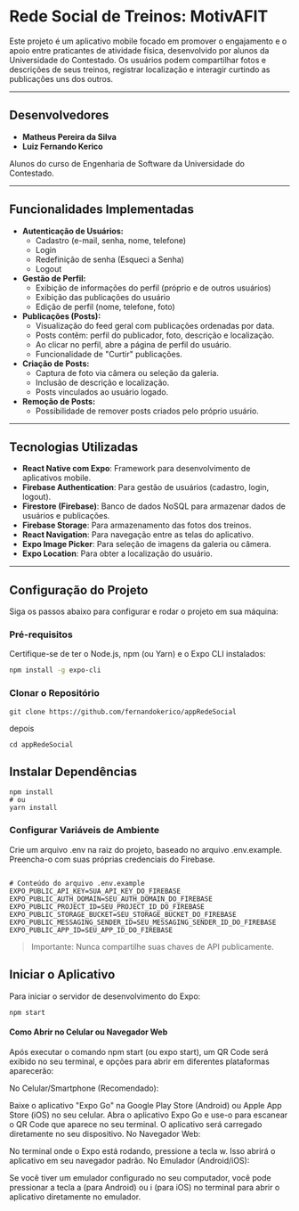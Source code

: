 # Rede Social de Treinos: MotivAFIT

Este projeto é um aplicativo mobile focado em promover o engajamento e o apoio entre praticantes de atividade física, desenvolvido por alunos da Universidade do Contestado. Os usuários podem compartilhar fotos e descrições de seus treinos, registrar localização e interagir curtindo as publicações uns dos outros.

---

## Desenvolvedores

* **Matheus Pereira da Silva**
* **Luiz Fernando Kerico**

Alunos do curso de Engenharia de Software da Universidade do Contestado.

---

## Funcionalidades Implementadas

* **Autenticação de Usuários:**
    * Cadastro (e-mail, senha, nome, telefone)
    * Login
    * Redefinição de senha (Esqueci a Senha)
    * Logout
* **Gestão de Perfil:**
    * Exibição de informações do perfil (próprio e de outros usuários)
    * Exibição das publicações do usuário
    * Edição de perfil (nome, telefone, foto)
* **Publicações (Posts):**
    * Visualização do feed geral com publicações ordenadas por data.
    * Posts contêm: perfil do publicador, foto, descrição e localização.
    * Ao clicar no perfil, abre a página de perfil do usuário.
    * Funcionalidade de "Curtir" publicações.
* **Criação de Posts:**
    * Captura de foto via câmera ou seleção da galeria.
    * Inclusão de descrição e localização.
    * Posts vinculados ao usuário logado.
* **Remoção de Posts:**
    * Possibilidade de remover posts criados pelo próprio usuário.

---

## Tecnologias Utilizadas

* **React Native com Expo**: Framework para desenvolvimento de aplicativos mobile.
* **Firebase Authentication**: Para gestão de usuários (cadastro, login, logout).
* **Firestore (Firebase)**: Banco de dados NoSQL para armazenar dados de usuários e publicações.
* **Firebase Storage**: Para armazenamento das fotos dos treinos.
* **React Navigation**: Para navegação entre as telas do aplicativo.
* **Expo Image Picker**: Para seleção de imagens da galeria ou câmera.
* **Expo Location**: Para obter a localização do usuário.

---

## Configuração do Projeto

Siga os passos abaixo para configurar e rodar o projeto em sua máquina:

### Pré-requisitos

Certifique-se de ter o Node.js, npm (ou Yarn) e o Expo CLI instalados:

```bash
npm install -g expo-cli
```

### Clonar o Repositório
```
git clone https://github.com/fernandokerico/appRedeSocial
```
depois 
```
cd appRedeSocial
```
## Instalar Dependências
```
npm install
# ou
yarn install
```
### Configurar Variáveis de Ambiente
Crie um arquivo .env na raiz do projeto, baseado no arquivo .env.example. Preencha-o com suas próprias credenciais do Firebase.

```

# Conteúdo do arquivo .env.example
EXPO_PUBLIC_API_KEY=SUA_API_KEY_DO_FIREBASE
EXPO_PUBLIC_AUTH_DOMAIN=SEU_AUTH_DOMAIN_DO_FIREBASE
EXPO_PUBLIC_PROJECT_ID=SEU_PROJECT_ID_DO_FIREBASE
EXPO_PUBLIC_STORAGE_BUCKET=SEU_STORAGE_BUCKET_DO_FIREBASE
EXPO_PUBLIC_MESSAGING_SENDER_ID=SEU_MESSAGING_SENDER_ID_DO_FIREBASE
EXPO_PUBLIC_APP_ID=SEU_APP_ID_DO_FIREBASE
```
> Importante: Nunca compartilhe suas chaves de API publicamente.

## Iniciar o Aplicativo
Para iniciar o servidor de desenvolvimento do Expo:
```
npm start
```

#### Como Abrir no Celular ou Navegador Web
Após executar o comando npm start (ou expo start), um QR Code será exibido no seu terminal, e opções para abrir em diferentes plataformas aparecerão:

No Celular/Smartphone (Recomendado):

Baixe o aplicativo "Expo Go" na Google Play Store (Android) ou Apple App Store (iOS) no seu celular.
Abra o aplicativo Expo Go e use-o para escanear o QR Code que aparece no seu terminal. O aplicativo será carregado diretamente no seu dispositivo.
No Navegador Web:

No terminal onde o Expo está rodando, pressione a tecla w. Isso abrirá o aplicativo em seu navegador padrão.
No Emulador (Android/iOS):

Se você tiver um emulador configurado no seu computador, você pode pressionar a tecla a (para Android) ou i (para iOS) no terminal para abrir o aplicativo diretamente no emulador.
